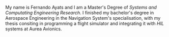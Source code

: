 My name is Fernando Ayats and I am a Master's Degree of *Systems and Computating Engineering Research*. I finished my bachelor's degree in Aerospace Engineering in the Navigation System's specialisation, with my thesis consiting in programming a flight simulator and integrating it with *HIL* systems at Aurea Avionics.

